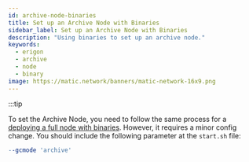 ```yaml
---
id: archive-node-binaries
title: Set up an Archive Node with Binaries
sidebar_label: Set up an Archive Node with Binaries
description: "Using binaries to set up an archive node."
keywords:
  - erigon
  - archive
  - node
  - binary
image: https://matic.network/banners/matic-network-16x9.png
---
```


:::tip

To set the Archive Node, you need to follow the same process for a [<ins>deploying a full node with binaries</ins>](https://docs.polygon.technology/docs/develop/network-details/full-node-binaries). However, it requires a minor config change. You should include the following parameter at the `start.sh` file:

```makefile
--gcmode 'archive'
```